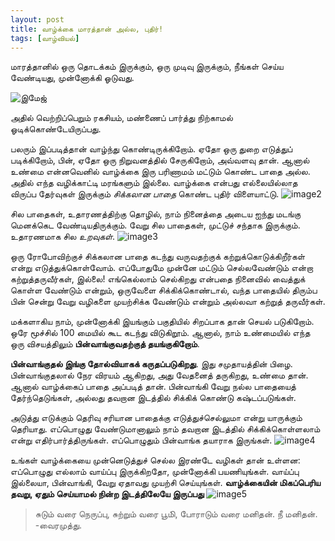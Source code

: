 ```yaml
---
layout: post
title: வாழ்க்கை மாரத்தான் அல்ல, புதிர்!
tags: [வாழ்வியல்]
---
```

மாரத்தானில் ஒரு தொடக்கம் இருக்கும், ஒரு முடிவு இருக்கும், நீங்கள் செய்ய வேண்டியது, முன்னோக்கி ஓடுவது.

![இமேஜ்](http://oliveremberton.com/wp-content/uploads/2014/01/Maze-1-1024x663.png)

அதில் வெற்றிப்பெறும் ரகசியம், மண்ணைப் பார்த்து நிற்காமல் ஓடிக்கொண்டேயிருப்பது. 


பலரும் இப்படித்தான் வாழ்ந்து கொண்டிருக்கிறோம்.  ஏதோ ஒரு துறை எடுத்துப் படிக்கிறோம், பின், ஏதோ ஒரு நிறுவனத்தில் சேருகிறோம், அவ்வளவு தான்.
ஆனால் உண்மை என்னவெனில் வாழ்க்கை இரு பரிணாமம் மட்டும் கொண்ட பாதை அல்ல.  அதில் எந்த வழிக்காட்டி மரங்களும் இல்லை. வாழ்க்கை என்பது எல்லையில்லாத விருப்ப தேர்வுகள் இருக்கும் *சிக்கலான பாதை* கொண்ட புதிர் விளையாட்டு.
![image2](http://oliveremberton.com/wp-content/uploads/2014/01/Maze-2-1024x717.png)


சில பாதைகள், உதாரணத்திற்கு தொழில், நாம் நினைத்தை அடைய ஐந்து மடங்கு மெனக்கெட வேண்டியதிருக்கும்.  வேறு சில பாதைகள், முட்டுச் சந்தாக இருக்கும். உதாரணமாக சில *உறவுகள்*. 
![image3](http://oliveremberton.com/wp-content/uploads/2014/01/Maze-3-1024x752.png)


ஒரு ரோபோவிற்குச் சிக்கலான பாதை கடந்து வருவதற்குக் கற்றுக்கொடுக்கிறீர்கள் என்று எடுத்துக்கொள்வோம். எப்போதுமே முன்னே மட்டும் செல்லவேண்டும் என்றா கற்றுத்தருவீர்கள், இல்லை! 
எங்கெல்லாம் செல்கிறது என்பதை நினைவில் வைத்துக் கொள்ள வேண்டும் என்றும், ஒருவேளை சிக்கிக்கொண்டால், வந்த பாதையில் திரும்ப பின் சென்று வேறு வழிகளை முயற்சிக்க வேண்டும் என்றும் அல்லவா கற்றுத் தருவீர்கள். 


மக்களாகிய நாம், முன்னோக்கி இயங்கும் பகுதியில் சிறப்பாக தான் செயல் படுகிறோம்.  ஒரே மூச்சில் 100 மையில் கூட கடந்து விடுகிறூம்.  ஆனால், நாம் உண்மையில் எந்த ஒரு விசயத்திலும் **பின்வாங்குவதற்குத் தயங்குகிறோம்**.


**பின்வாங்குதல் இங்கு தோல்வியாகக் கருதப்படுகிறது**. இது சமுதாயத்தின் பிழை.  பின்வாங்குதலால் நேர விரயம் ஆகிறது, அது வேதனைத் தருகிறது, உண்மை தான்.  ஆனால் வாழ்க்கைப் பாதை அப்படித் தான். பின்வாங்கி வேறு நல்ல பாதையைத் தேர்ந்தெடுங்கள், அல்லது தவறான இடத்தில் சிக்கிக் கொண்டு கஷ்டப்படுங்கள்.


அடுத்து எடுக்கும் தெரிவு சரியான பாதைக்கு எடுத்துச்செல்லுமா என்று யாருக்கும் தெரியாது.  எப்பொழுது வேண்டுமானாலும் நாம் தவறான இடத்தில் சிக்கிக்கொள்ளலாம் என்று எதிர்பார்த்திருங்கள். எப்பொழுதும் பின்வாங்க தயாராக இருங்கள். 
![image4](http://oliveremberton.com/wp-content/uploads/2014/01/Maze-4-1024x777.png)

உங்கள் வாழ்க்கையை முன்னெடுத்துச் செல்ல இரண்டே வழிகள் தான் உள்ளன:  எப்பொழுது எல்லாம் வாய்ப்பு இருக்கிறதோ, முன்னோக்கி பயணியுங்கள்.  வாய்ப்பு இல்லையா, பின்வாங்கி, வேறு ஏதாவது முயற்சி செய்யுங்கள். **வாழ்க்கையின் மிகப்பெரிய தவறு, ஏதும் செய்யாமல் நின்ற இடத்திலேயே இருப்பது**
![image5](http://oliveremberton.com/wp-content/uploads/2014/01/Maze-5-1024x777.png)

>சுடும் வரை நெருப்பு, 
>சுற்றும் வரை பூமி், 
>போராடும் வரை மனிதன். 
>நீ மனிதன்.
>-வைரமுத்து.
